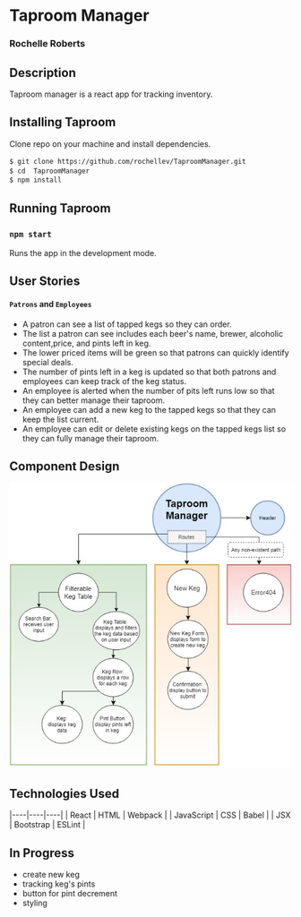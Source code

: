 # Taproom Manager
### Rochelle Roberts


## Description

Taproom manager is a react app for tracking inventory.

## Installing Taproom

Clone repo on your machine and install dependencies.

```sh
$ git clone https://github.com/rochellev/TaproomManager.git
$ cd  TaproomManager
$ npm install
```

## Running Taproom

### `npm start`

Runs the app in the development mode.<br>


## User Stories

#### `Patrons` and `Employees`
- A patron can see a list of tapped kegs so they can order.
- The list a patron can see includes each beer's name, brewer, alcoholic content,price, and pints left in keg.
- The lower priced items will be green so that patrons can quickly identify special deals.
- The number of pints left in a keg is updated so that both patrons and employees can keep track of the keg status.
- An employee is alerted when the number of pits left runs low so that they can better manage their taproom.
- An employee can add a new keg to the tapped kegs so that they can keep the list current.
- An employee can edit or delete existing kegs on the tapped kegs list so they can fully manage their taproom.


## Component Design

![component graph](src/assets/img/TaproomManager.jpg)


## Technologies Used

|----|----|----|
| React | HTML | Webpack |
| JavaScript | CSS |  Babel |
| JSX | Bootstrap | ESLint |


## In Progress
- create new keg
- tracking keg's pints
- button for pint decrement
- styling